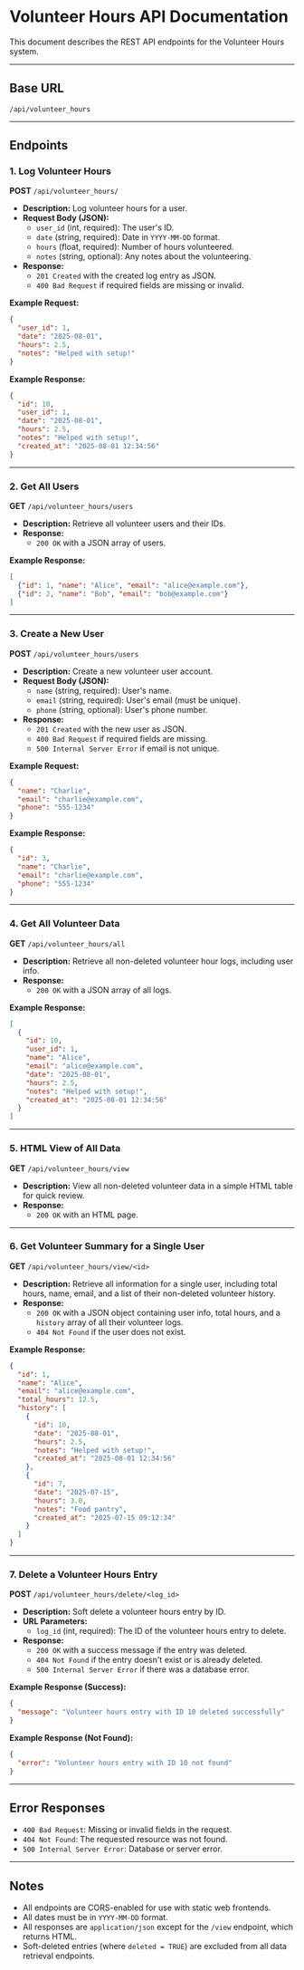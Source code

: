 # Volunteer Hours API Documentation

This document describes the REST API endpoints for the Volunteer Hours system.

---

## Base URL

    /api/volunteer_hours

---

## Endpoints

### 1. Log Volunteer Hours

**POST** `/api/volunteer_hours/`

- **Description:** Log volunteer hours for a user.
- **Request Body (JSON):**
    - `user_id` (int, required): The user's ID.
    - `date` (string, required): Date in `YYYY-MM-DD` format.
    - `hours` (float, required): Number of hours volunteered.
    - `notes` (string, optional): Any notes about the volunteering.
- **Response:**
    - `201 Created` with the created log entry as JSON.
    - `400 Bad Request` if required fields are missing or invalid.

**Example Request:**
```json
{
  "user_id": 1,
  "date": "2025-08-01",
  "hours": 2.5,
  "notes": "Helped with setup!"
}
```

**Example Response:**
```json
{
  "id": 10,
  "user_id": 1,
  "date": "2025-08-01",
  "hours": 2.5,
  "notes": "Helped with setup!",
  "created_at": "2025-08-01 12:34:56"
}
```

---

### 2. Get All Users

**GET** `/api/volunteer_hours/users`

- **Description:** Retrieve all volunteer users and their IDs.
- **Response:**
    - `200 OK` with a JSON array of users.

**Example Response:**
```json
[
  {"id": 1, "name": "Alice", "email": "alice@example.com"},
  {"id": 2, "name": "Bob", "email": "bob@example.com"}
]
```

---

### 3. Create a New User

**POST** `/api/volunteer_hours/users`

- **Description:** Create a new volunteer user account.
- **Request Body (JSON):**
    - `name` (string, required): User's name.
    - `email` (string, required): User's email (must be unique).
    - `phone` (string, optional): User's phone number.
- **Response:**
    - `201 Created` with the new user as JSON.
    - `400 Bad Request` if required fields are missing.
    - `500 Internal Server Error` if email is not unique.

**Example Request:**
```json
{
  "name": "Charlie",
  "email": "charlie@example.com",
  "phone": "555-1234"
}
```

**Example Response:**
```json
{
  "id": 3,
  "name": "Charlie",
  "email": "charlie@example.com",
  "phone": "555-1234"
}
```

---

### 4. Get All Volunteer Data

**GET** `/api/volunteer_hours/all`

- **Description:** Retrieve all non-deleted volunteer hour logs, including user info.
- **Response:**
    - `200 OK` with a JSON array of all logs.

**Example Response:**
```json
[
  {
    "id": 10,
    "user_id": 1,
    "name": "Alice",
    "email": "alice@example.com",
    "date": "2025-08-01",
    "hours": 2.5,
    "notes": "Helped with setup!",
    "created_at": "2025-08-01 12:34:56"
  }
]
```

---

### 5. HTML View of All Data

**GET** `/api/volunteer_hours/view`

- **Description:** View all non-deleted volunteer data in a simple HTML table for quick review.
- **Response:**
    - `200 OK` with an HTML page.

---

### 6. Get Volunteer Summary for a Single User

**GET** `/api/volunteer_hours/view/<id>`

- **Description:** Retrieve all information for a single user, including total hours, name, email, and a list of their non-deleted volunteer history.
- **Response:**
    - `200 OK` with a JSON object containing user info, total hours, and a `history` array of all their volunteer logs.
    - `404 Not Found` if the user does not exist.

**Example Response:**
```json
{
  "id": 1,
  "name": "Alice",
  "email": "alice@example.com",
  "total_hours": 12.5,
  "history": [
    {
      "id": 10,
      "date": "2025-08-01",
      "hours": 2.5,
      "notes": "Helped with setup!",
      "created_at": "2025-08-01 12:34:56"
    },
    {
      "id": 7,
      "date": "2025-07-15",
      "hours": 3.0,
      "notes": "Food pantry",
      "created_at": "2025-07-15 09:12:34"
    }
  ]
}
```

---

### 7. Delete a Volunteer Hours Entry

**POST** `/api/volunteer_hours/delete/<log_id>`

- **Description:** Soft delete a volunteer hours entry by ID.
- **URL Parameters:**
    - `log_id` (int, required): The ID of the volunteer hours entry to delete.
- **Response:**
    - `200 OK` with a success message if the entry was deleted.
    - `404 Not Found` if the entry doesn't exist or is already deleted.
    - `500 Internal Server Error` if there was a database error.

**Example Response (Success):**
```json
{
  "message": "Volunteer hours entry with ID 10 deleted successfully"
}
```

**Example Response (Not Found):**
```json
{
  "error": "Volunteer hours entry with ID 10 not found"
}
```

---

## Error Responses

- `400 Bad Request`: Missing or invalid fields in the request.
- `404 Not Found`: The requested resource was not found.
- `500 Internal Server Error`: Database or server error.

---

## Notes
- All endpoints are CORS-enabled for use with static web frontends.
- All dates must be in `YYYY-MM-DD` format.
- All responses are `application/json` except for the `/view` endpoint, which returns HTML.
- Soft-deleted entries (where `deleted = TRUE`) are excluded from all data retrieval endpoints.
